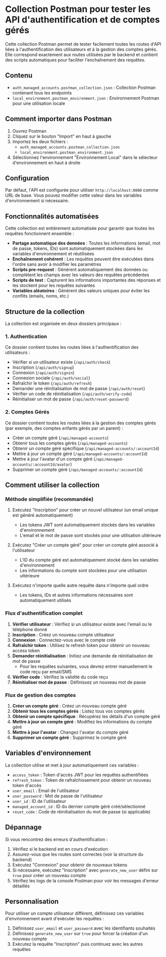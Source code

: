 # Collection Postman pour tester les API d'authentification et de comptes gérés

Cette collection Postman permet de tester facilement toutes les routes d'API liées à l'authentification des utilisateurs et à la gestion des comptes gérés. Elle correspond exactement aux routes utilisées par le backend et contient des scripts automatiques pour faciliter l'enchaînement des requêtes.

## Contenu

- `auth_managed_accounts.postman_collection.json` : Collection Postman contenant tous les endpoints
- `local_environment.postman_environment.json` : Environnement Postman pour une utilisation locale

## Comment importer dans Postman

1. Ouvrez Postman
2. Cliquez sur le bouton "Import" en haut à gauche
3. Importez les deux fichiers :
   - `auth_managed_accounts.postman_collection.json`
   - `local_environment.postman_environment.json`
4. Sélectionnez l'environnement "Environnement Local" dans le sélecteur d'environnement en haut à droite

## Configuration

Par défaut, l'API est configurée pour utiliser `http://localhost:8080` comme URL de base. Vous pouvez modifier cette valeur dans les variables d'environnement si nécessaire.

## Fonctionnalités automatisées

Cette collection est entièrement automatisée pour garantir que toutes les requêtes fonctionnent ensemble :

- **Partage automatique des données** : Toutes les informations (email, mot de passe, tokens, IDs) sont automatiquement stockées dans les variables d'environnement et réutilisées
- **Enchaînement cohérent** : Les requêtes peuvent être exécutées dans l'ordre sans avoir à modifier les paramètres
- **Scripts pre-request** : Génèrent automatiquement des données ou complètent les champs avec les valeurs des requêtes précédentes
- **Scripts de test** : Capturent les informations importantes des réponses et les stockent pour les requêtes suivantes
- **Variables aléatoires** : Génèrent des valeurs uniques pour éviter les conflits (emails, noms, etc.)

## Structure de la collection

La collection est organisée en deux dossiers principaux :

### 1. Authentication

Ce dossier contient toutes les routes liées à l'authentification des utilisateurs :

- Vérifier si un utilisateur existe (`/api/auth/check`)
- Inscription (`/api/auth/signup`)
- Connexion (`/api/auth/signin`)
- Connexion sociale (`/api/auth/social`)
- Rafraîchir le token (`/api/auth/refresh`)
- Demander une réinitialisation de mot de passe (`/api/auth/reset`)
- Vérifier un code de réinitialisation (`/api/auth/verify-code`)
- Réinitialiser un mot de passe (`/api/auth/reset-password`)

### 2. Comptes Gérés

Ce dossier contient toutes les routes liées à la gestion des comptes gérés (par exemple, des comptes enfants gérés par un parent) :

- Créer un compte géré (`/api/managed-accounts`)
- Obtenir tous les comptes gérés (`/api/managed-accounts`)
- Obtenir un compte géré spécifique (`/api/managed-accounts/:accountId`)
- Mettre à jour un compte géré (`/api/managed-accounts/:accountId`)
- Mettre à jour l'avatar d'un compte géré (`/api/managed-accounts/:accountId/avatar`)
- Supprimer un compte géré (`/api/managed-accounts/:accountId`)

## Comment utiliser la collection

### Méthode simplifiée (recommandée)

1. Exécutez "Inscription" pour créer un nouvel utilisateur (un email unique est généré automatiquement)
   - Les tokens JWT sont automatiquement stockés dans les variables d'environnement
   - L'email et le mot de passe sont stockés pour une utilisation ultérieure

2. Exécutez "Créer un compte géré" pour créer un compte géré associé à l'utilisateur
   - L'ID du compte géré est automatiquement stocké dans les variables d'environnement
   - Les informations du compte sont stockées pour une utilisation ultérieure

3. Exécutez n'importe quelle autre requête dans n'importe quel ordre
   - Les tokens, IDs et autres informations nécessaires sont automatiquement utilisés

### Flux d'authentification complet

1. **Vérifier utilisateur** : Vérifiez si un utilisateur existe avec l'email ou le téléphone donné
2. **Inscription** : Créez un nouveau compte utilisateur 
3. **Connexion** : Connectez-vous avec le compte créé
4. **Rafraîchir token** : Utilisez le refresh token pour obtenir un nouveau access token
5. **Demander réinitialisation** : Initiez une demande de réinitialisation de mot de passe
   - Pour les requêtes suivantes, vous devrez entrer manuellement le code reçu par email/SMS
6. **Vérifier code** : Vérifiez la validité du code reçu
7. **Réinitialiser mot de passe** : Définissez un nouveau mot de passe

### Flux de gestion des comptes

1. **Créer un compte géré** : Créez un nouveau compte géré
2. **Obtenir tous les comptes gérés** : Listez tous vos comptes gérés
3. **Obtenir un compte spécifique** : Récupérez les détails d'un compte géré
4. **Mettre à jour un compte géré** : Modifiez les informations du compte géré
5. **Mettre à jour l'avatar** : Changez l'avatar du compte géré
6. **Supprimer un compte géré** : Supprimez le compte géré

## Variables d'environnement

La collection utilise et met à jour automatiquement ces variables :

- `access_token` : Token d'accès JWT pour les requêtes authentifiées
- `refresh_token` : Token de rafraîchissement pour obtenir un nouveau token d'accès
- `user_email` : Email de l'utilisateur
- `user_password` : Mot de passe de l'utilisateur
- `user_id` : ID de l'utilisateur
- `managed_account_id` : ID du dernier compte géré créé/sélectionné
- `reset_code` : Code de réinitialisation du mot de passe (si applicable)

## Dépannage

Si vous rencontrez des erreurs d'authentification :

1. Vérifiez si le backend est en cours d'exécution
2. Assurez-vous que les routes sont correctes (voir la structure du backend)
3. Exécutez "Connexion" pour obtenir de nouveaux tokens
4. Si nécessaire, exécutez "Inscription" avec `generate_new_user` défini sur `true` pour créer un nouveau compte
5. Vérifiez les logs de la console Postman pour voir les messages d'erreur détaillés

## Personnalisation

Pour utiliser un compte utilisateur différent, définissez ces variables d'environnement avant d'exécuter les requêtes :

1. Définissez `user_email` et `user_password` avec les identifiants souhaités
2. Définissez `generate_new_user` sur `true` pour forcer la création d'un nouveau compte
3. Exécutez la requête "Inscription" puis continuez avec les autres requêtes
